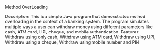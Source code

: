 Method OverLoading

Description:
This is a simple Java program that demonstrates method overloading in the context of a banking system. The program simulates multiple ways a user can withdraw money using different parameters like cash, ATM card, UPI, cheque, and mobile authentication.
Features:
Withdraw using only cash,
Withdraw using ATM card,
Withdraw using UPI,
Withdraw using a cheque,
Withdraw using mobile number and PIN
